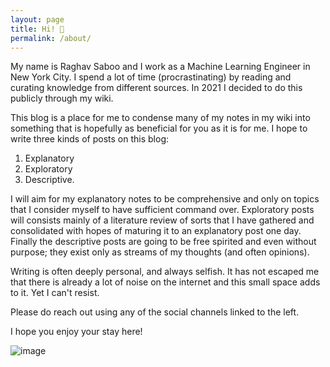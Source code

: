 ```yaml
---
layout: page
title: Hi! 👋
permalink: /about/
---
```


My name is Raghav Saboo and I work as a Machine Learning Engineer in New York City. I spend a lot of time (procrastinating) by reading and curating knowledge from different sources. In 2021 I decided to do this publicly through my wiki.

This blog is a place for me to condense many of my notes in my wiki into something that is hopefully as beneficial for you as it is for me. I hope to write three kinds of posts on this blog:

1. Explanatory
2. Exploratory
3. Descriptive. 

I will aim for my explanatory notes to be comprehensive and only on topics that I consider myself to have sufficient command over. Exploratory posts will consists mainly of a literature review of sorts that I have gathered and consolidated with hopes of maturing it to an explanatory post one day. Finally the descriptive posts are going to be free spirited and even without purpose; they exist only as streams of my thoughts (and often opinions).

Writing is often deeply personal, and always selfish. It has not escaped me that there is already a lot of noise on the internet and this small space adds to it. Yet I can't resist.

Please do reach out using any of the social channels linked to the left.

I hope you enjoy your stay here!

![image](/images/large-whale-swimming-through-city-buildings.png)